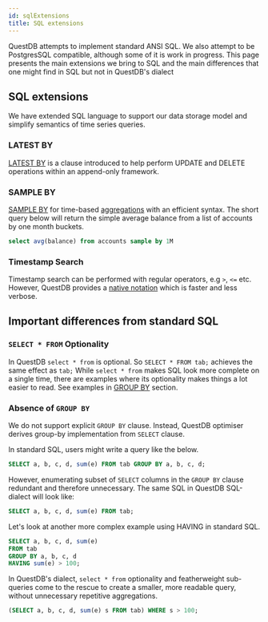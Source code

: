 ```yaml
---
id: sqlExtensions
title: SQL extensions
---
```



QuestDB attempts to implement standard ANSI SQL. We also attempt to be PostgresSQL compatible, although some of it is work in progress. 
This page presents the main extensions we bring to SQL and the main differences that one might find in SQL but not in QuestDB's dialect

## SQL extensions

We have extended SQL language to support our data storage model and simplify semantics of time series queries.

### LATEST BY
[LATEST BY](crudOperations.md) is a clause introduced to help perform UPDATE and DELETE operations within an append-only framework.

### SAMPLE BY
[SAMPLE BY](sqlSELECT.md#sample-by) for time-based [aggregations](functionsAggregation.md) with an efficient syntax.
The short query below will return the simple average balance from a list of accounts by one month buckets.
```sql title="Using SAMPLE BY"
select avg(balance) from accounts sample by 1M
```

### Timestamp Search
Timestamp search can be performed with regular operators, e.g `>`, `<=` etc. However, 
QuestDB provides a [native notation](where.md#timestamp-and-date) which is faster and less verbose.

## Important differences from standard SQL

### `SELECT * FROM` Optionality

In QuestDB `select * from` is optional. So `SELECT * FROM tab;` achieves the same effect as `tab;`
While `select * from` makes SQL look more complete on a single time, there are examples where its optionality makes things a lot easier to read. See examples in [GROUP BY](#absence-of-group-by) section.

### Absence of `GROUP BY`

We do not support explicit `GROUP BY` clause. Instead, QuestDB optimiser derives group-by implementation from `SELECT` clause. 

In standard SQL, users might write a query like the below.
```sql
SELECT a, b, c, d, sum(e) FROM tab GROUP BY a, b, c, d;
```

However, enumerating subset of `SELECT` columns in the `GROUP BY` clause redundant and therefore unnecessary. 
The same SQL in QuestDB SQL-dialect will look like:

```sql
SELECT a, b, c, d, sum(e) FROM tab;
```

Let's look at another more complex example using HAVING in standard SQL.
```sql
SELECT a, b, c, d, sum(e) 
FROM tab 
GROUP BY a, b, c, d 
HAVING sum(e) > 100;
```
In QuestDB's dialect, `select * from` optionality and featherweight sub-queries come to the rescue to create a 
smaller, more readable query, without unnecessary repetitive aggregations.
```sql
(SELECT a, b, c, d, sum(e) s FROM tab) WHERE s > 100;
```


